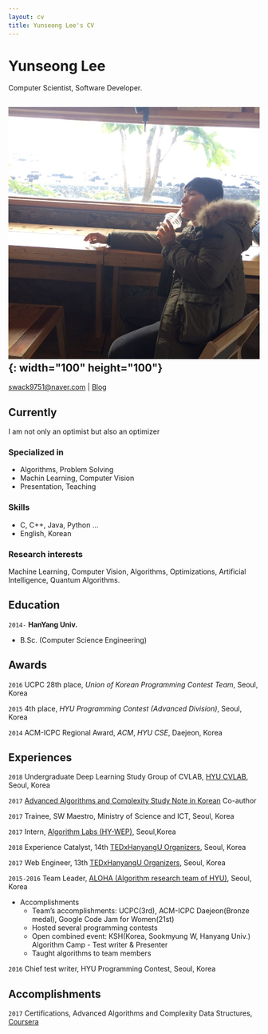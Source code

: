 ```yaml
---
layout: cv
title: Yunseong Lee's CV
---
```

# Yunseong Lee


Computer Scientist, Software Developer.

## ![me](./me.jpg){: width="100" height="100"}

[swack9751@naver.com](swack9751@naver.com)
| [Blog](https://alohays.github.io)

## Currently

I am not only an optimist but also an optimizer

### Specialized in

- Algorithms, Problem Solving
- Machin Learning, Computer Vision
- Presentation, Teaching

### Skills

- C, C++, Java, Python ...
- English, Korean

### Research interests

Machine Learning, Computer Vision, Algorithms, Optimizations, Artificial Intelligence, Quantum Algorithms. 


## Education

`2014-`
__HanYang Univ.__

- B.Sc. (Computer Science Engineering) 


## Awards

`2016`
UCPC 28th place, *Union of Korean Programming Contest Team*, Seoul, Korea

`2015`
4th place, *HYU Programming Contest  (Advanced Division)*, Seoul, Korea

`2014`
ACM-ICPC Regional Award, *ACM*, *HYU CSE*, Daejeon, Korea


## Experiences

`2018`
Undergraduate Deep Learning Study Group of CVLAB, [HYU CVLAB](http://cvlab.hanyang.ac.kr/), Seoul, Korea

`2017`
[Advanced Algorithms and Complexity Study Note in Korean](https://wikidocs.net/book/1469) Co-author

`2017`
Trainee, SW  Maestro, Ministry of Science and ICT, Seoul, Korea

`2017`
Intern, [Algorithm Labs (HY-WEP)](https://www.algorithmlabs.co.kr/), Seoul,Korea

`2018`
Experience Catalyst, 14th [TEDxHanyangU Organizers](http://tedxhanyangu.org/), Seoul, Korea

`2017`
Web Engineer, 13th [TEDxHanyangU Organizers](http://tedxhanyangu.org/), Seoul, Korea

`2015-2016`
Team Leader, [ALOHA (Algorithm research team of HYU)](https://www.facebook.com/HYUALOHA/), Seoul, Korea

- Accomplishments
    - Team’s accomplishments: UCPC(3rd), ACM-ICPC Daejeon(Bronze medal), Google Code Jam for Women(21st)
    - Hosted several programming contests
    - Open combined event: KSH(Korea, Sookmyung W, Hanyang Univ.) Algorithm Camp - Test writer & Presenter
    - Taught algorithms to team members

`2016`
Chief test writer, HYU Programming Contest, Seoul, Korea

## Accomplishments

`2017`
Certifications, Advanced Algorithms and Complexity Data Structures, [Coursera](https://www.coursera.org/)


<!-- ### Footer

Last updated: Jun 2018 -->


